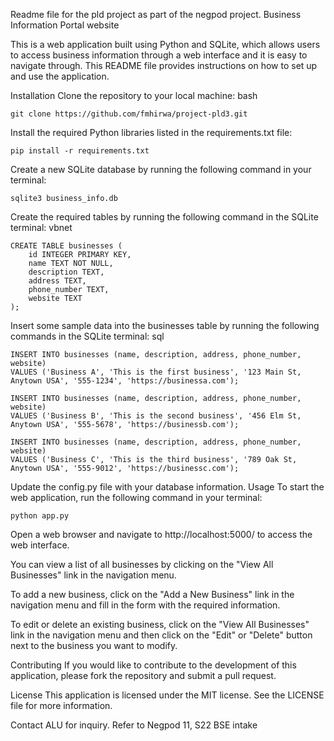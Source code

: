 Readme file for the pld project as part of the negpod project.
Business Information Portal website

This is a web application built using Python and SQLite, which allows users to access business information through a web interface and it is easy to navigate through. This README file provides instructions on how to set up and use the application.

Installation
Clone the repository to your local machine:
bash
 
```
git clone https://github.com/fmhirwa/project-pld3.git
```
Install the required Python libraries listed in the requirements.txt file:
 
```
pip install -r requirements.txt
```
Create a new SQLite database by running the following command in your terminal:
 
```
sqlite3 business_info.db
```
Create the required tables by running the following command in the SQLite terminal:
vbnet
 
```
CREATE TABLE businesses (
    id INTEGER PRIMARY KEY,
    name TEXT NOT NULL,
    description TEXT,
    address TEXT,
    phone_number TEXT,
    website TEXT
);
```
Insert some sample data into the businesses table by running the following commands in the SQLite terminal:
sql
 
```
INSERT INTO businesses (name, description, address, phone_number, website)
VALUES ('Business A', 'This is the first business', '123 Main St, Anytown USA', '555-1234', 'https://businessa.com');

INSERT INTO businesses (name, description, address, phone_number, website)
VALUES ('Business B', 'This is the second business', '456 Elm St, Anytown USA', '555-5678', 'https://businessb.com');

INSERT INTO businesses (name, description, address, phone_number, website)
VALUES ('Business C', 'This is the third business', '789 Oak St, Anytown USA', '555-9012', 'https://businessc.com');
```
Update the config.py file with your database information.
Usage
To start the web application, run the following command in your terminal:
 
```
python app.py
```
Open a web browser and navigate to http://localhost:5000/ to access the web interface.

You can view a list of all businesses by clicking on the "View All Businesses" link in the navigation menu.

To add a new business, click on the "Add a New Business" link in the navigation menu and fill in the form with the required information.

To edit or delete an existing business, click on the "View All Businesses" link in the navigation menu and then click on the "Edit" or "Delete" button next to the business you want to modify.

Contributing
If you would like to contribute to the development of this application, please fork the repository and submit a pull request.

License
This application is licensed under the MIT license. See the LICENSE file for more information.

Contact ALU for inquiry. Refer to Negpod 11, S22 BSE intake

